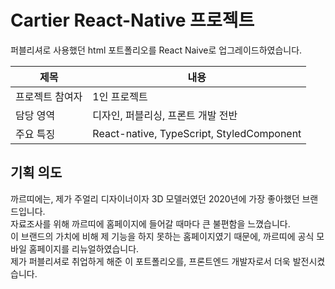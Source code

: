 # Cartier React-Native 프로젝트

퍼블리셔로 사용했던 html 포트폴리오를 React Naive로 업그레이드하였습니다.

| 제목 | 내용 |
| ---- | ---- |
| 프로젝트 참여자 | 1인 프로젝트 |
| 담당 영역 | 디자인, 퍼블리싱, 프론트 개발 전반 |
| 주요 특징 | React-native, TypeScript, StyledComponent |


## 기획 의도

까르띠에는, 제가 주얼리 디자이너이자 3D 모델러였던 2020년에 가장 좋아했던 브랜드입니다. <br/>
자료조사를 위해 까르띠에 홈페이지에 들어갈 때마다 큰 불편함을 느꼈습니다. <br/>
이 브랜드의 가치에 비해 제 기능을 하지 못하는 홈페이지였기 때문에, 까르띠에 공식 모바일 홈페이지를 리뉴얼하였습니다.<br/>
제가 퍼블리셔로 취업하게 해준 이 포트폴리오를, 프론트엔드 개발자로서 더욱 발전시켰습니다. <br/>

